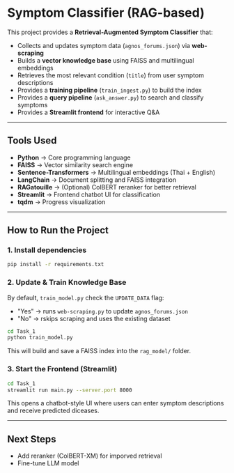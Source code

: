 # Symptom Classifier (RAG-based)

This project provides a **Retrieval-Augmented Symptom Classifier** that:

- Collects and updates symptom data (`agnos_forums.json`) via **web-scraping**  
- Builds a **vector knowledge base** using FAISS and multilingual embeddings  
- Retrieves the most relevant condition (`title`) from user symptom descriptions  
- Provides a **training pipeline** (`train_ingest.py`) to build the index  
- Provides a **query pipeline** (`ask_answer.py`) to search and classify symptoms  
- Provides a **Streamlit frontend** for interactive Q&A  

---

## Tools Used

- **Python** → Core programming language  
- **FAISS** → Vector similarity search engine  
- **Sentence-Transformers** → Multilingual embeddings (Thai + English)  
- **LangChain** → Document splitting and FAISS integration  
- **RAGatouille** → (Optional) ColBERT reranker for better retrieval  
- **Streamlit** → Frontend chatbot UI for classification  
- **tqdm** → Progress visualization  

---

## How to Run the Project

### 1. Install dependencies
```bash
pip install -r requirements.txt
```

### 2. Update & Train Knowledge Base
By default, `train_model.py` check the `UPDATE_DATA` flag:

- "Yes" -> runs `web-scraping.py` to update `agnos_forums.json`
- "No" -> rskips scraping and uses the existing dataset

```bash
cd Task_1
python train_model.py
```
This will build and save a FAISS index into the `rag_model/` folder.

### 3. Start the Frontend (Streamlit)
```bash
cd Task_1
streamlit run main.py --server.port 8000
```
This opens a chatbot-style UI where users can enter symptom descriptions and receive predicted diceases.

---

## Next Steps
- Add reranker (ColBERT-XM) for imporved retrieval
- Fine-tune LLM model 

